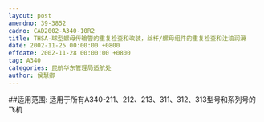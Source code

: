 ```yaml
---
layout: post
amendno: 39-3852
cadno: CAD2002-A340-10R2
title: THSA-球型螺母传输管的重复检查和改装，丝杆/螺母组件的重复检查和注油润滑
date: 2002-11-25 00:00:00 +0800
effdate: 2002-11-28 00:00:00 +0800
tag: A340
categories: 民航华东管理局适航处
author: 侯慧卿
---
```


##适用范围:
适用于所有A340-211、212、213、311、312、313型号和系列号的飞机

